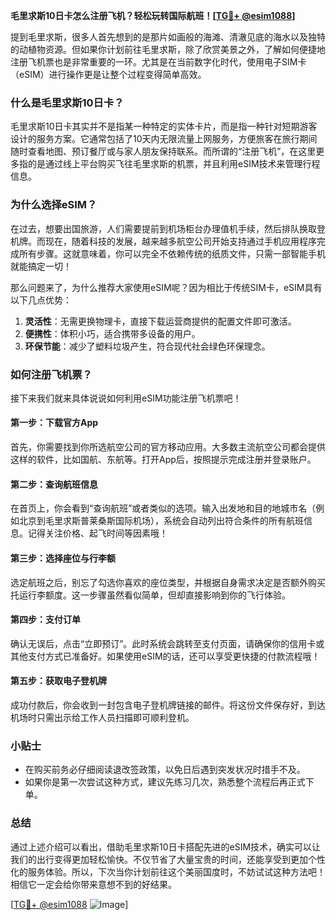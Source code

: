 **毛里求斯10日卡怎么注册飞机？轻松玩转国际航班！[[TG💪+ @esim1088](https://t.me/s/esim1088)]**

提到毛里求斯，很多人首先想到的是那片如画般的海滩、清澈见底的海水以及独特的动植物资源。但如果你计划前往毛里求斯，除了欣赏美景之外，了解如何便捷地注册飞机票也是非常重要的一环。尤其是在当前数字化时代，使用电子SIM卡（eSIM）进行操作更是让整个过程变得简单高效。

### 什么是毛里求斯10日卡？

毛里求斯10日卡其实并不是指某一种特定的实体卡片，而是指一种针对短期游客设计的服务方案。它通常包括了10天内无限流量上网服务，方便旅客在旅行期间随时查看地图、预订餐厅或与家人朋友保持联系。而所谓的“注册飞机”，在这里更多指的是通过线上平台购买飞往毛里求斯的机票，并且利用eSIM技术来管理行程信息。

### 为什么选择eSIM？

在过去，想要出国旅游，人们需要提前到机场柜台办理值机手续，然后排队换取登机牌。而现在，随着科技的发展，越来越多航空公司开始支持通过手机应用程序完成所有步骤。这就意味着，你可以完全不依赖传统的纸质文件，只需一部智能手机就能搞定一切！

那么问题来了，为什么推荐大家使用eSIM呢？因为相比于传统SIM卡，eSIM具有以下几点优势：

1. **灵活性**：无需更换物理卡，直接下载运营商提供的配置文件即可激活。
2. **便携性**：体积小巧，适合携带多设备的用户。
3. **环保节能**：减少了塑料垃圾产生，符合现代社会绿色环保理念。

### 如何注册飞机票？

接下来我们就来具体说说如何利用eSIM功能注册飞机票吧！

#### 第一步：下载官方App
首先，你需要找到你所选航空公司的官方移动应用。大多数主流航空公司都会提供这样的软件，比如国航、东航等。打开App后，按照提示完成注册并登录账户。

#### 第二步：查询航班信息
在首页上，你会看到“查询航班”或者类似的选项。输入出发地和目的地城市名（例如北京到毛里求斯普莱桑斯国际机场），系统会自动列出符合条件的所有航班信息。记得关注价格、起飞时间等因素哦！

#### 第三步：选择座位与行李额
选定航班之后，别忘了勾选你喜欢的座位类型，并根据自身需求决定是否额外购买托运行李额度。这一步骤虽然看似简单，但却直接影响到你的飞行体验。

#### 第四步：支付订单
确认无误后，点击“立即预订”。此时系统会跳转至支付页面，请确保你的信用卡或其他支付方式已准备好。如果使用eSIM的话，还可以享受更快捷的付款流程哦！

#### 第五步：获取电子登机牌
成功付款后，你会收到一封包含电子登机牌链接的邮件。将这份文件保存好，到达机场时只需出示给工作人员扫描即可顺利登机。

### 小贴士

- 在购买前务必仔细阅读退改签政策，以免日后遇到突发状况时措手不及。
- 如果你是第一次尝试这种方式，建议先练习几次，熟悉整个流程后再正式下单。

### 总结

通过上述介绍可以看出，借助毛里求斯10日卡搭配先进的eSIM技术，确实可以让我们的出行变得更加轻松愉快。不仅节省了大量宝贵的时间，还能享受到更加个性化的服务体验。所以，下次当你计划前往这个美丽国度时，不妨试试这种方法吧！相信它一定会给你带来意想不到的好结果。

[[TG💪+ @esim1088](https://t.me/s/esim1088) ![Image](https://i.postimg.cc/4NQfJmqS/Snipaste-2025-05-13-00-14-12.png)]